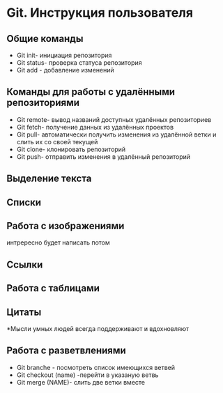 # Git. Инструкция пользователя

## Общие команды

* Git init- инициация репозитория
* Git status- проверка статуса репозитория
* Git add - добавление изменений

## Команды для работы с удалёнными репозиториями

* Git remote- вывод названий доступных удалённых репозиториев
* Git fetch- получение данных из удалённых проектов
* Git pull- автоматически получить изменения из удалённой ветки и слить их со своей текущей
* Git clone- клонировать репозиторий
* Git push- отправить изменения в удалённый репозиторий

## Выделение текста

## Списки

## Работа с изображениями
интрересно будет написать потом
## Ссылки

## Работа с таблицами

## Цитаты

*Мысли умных людей всегда поддерживают и вдохновляют

## Работа с разветвлениями

* Git  branche - посмотреть список имеющихся ветвей
* Git checkout (name) -перейти в указаную ветвь
* Git merge (NAME)- слить две ветки вместе
